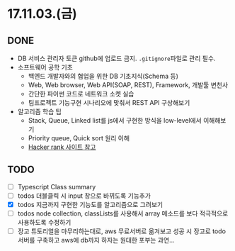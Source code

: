 # 17.11.03.(금)

## DONE

* DB 서비스 관리자 토큰 github에 업로드 금지. `.gitignore`파일로 관리 필수.
* 소프트웨어 공학 기초
    * 백엔드 개발자와의 협업을 위한 DB 기초지식(Schema 등)
    * Web, Web browser, Web API(SOAP, REST), Framework, 개발툴 변천사
    * 간단한 파이썬 코드로 네트워크 소켓 실습
    * 팀프로젝트 기능구현 시나리오에 맞춰서 REST API 구상해보기
* 알고리즘 학습 팁
    * Stack, Queue, Linked list를 js에서 구현한 방식을 low-level에서 이해해보기
    * Priority queue, Quick sort 원리 이해
    * [Hacker rank 사이트 참고](https://www.hackerrank.com/)

## TODO

* [ ] Typescript Class summary
* [ ] todos 더블클릭 시 input 창으로 바뀌도록 기능추가
* [x] todos 지금까지 구현한 기능도를 알고리즘으로 그려보기
* [ ] todos node collection, classLists를 사용해서 array 메소드를 보다 적극적으로 사용하도록 수정하기
* [ ] 장고 튜토리얼을 마무리하는대로, aws 무료서버로 옮겨보고 성공 시 장고로 todo 서버를 구축하고 aws에 db까지 하자는 원대한 포부는 과연...
